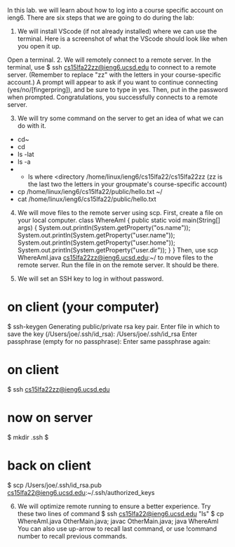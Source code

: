 In this lab. we will learn about  how to log into a course specific account on ieng6.
There are six steps that we are going to do during the lab:
1. We will install VScode (if not already installed) where we can use the terminal.
  Here is a screenshot of what the VScode should look like when you open it up.

  Open a terminal.
2. We will remotely connect to a remote server.
  In the terminal, use $ ssh cs15lfa22zz@ieng6.ucsd.edu to connect to a remote server.
  (Remember to replace "zz" with the letters in your course-specific account.)
  A prompt will appear to ask if you want to continue connecting (yes/no/[fingerpring]),
  and be sure to type in yes.
  Then, put in the password when prompted. Congratulations, you successfully connects 
  to a remote server.

3. We will try some command on the server to get an idea of what we can do with it.
  * cd~
  * cd
  * ls -lat
  * ls -a
  * * ls <directory> where <directory /home/linux/ieng6/cs15lfa22/cs15lfa22zz 
                                      (zz is the last two  the letters in your 
                                      groupmate's course-specific account)
  * cp /home/linux/ieng6/cs15lfa22/public/hello.txt ~/
  *  cat /home/linux/ieng6/cs15lfa22/public/hello.txt

4. We will move files to the remote server using scp.
  First, create a file on your local computer.
  class WhereAmI {
  public static void main(String[] args) {
    System.out.println(System.getProperty("os.name"));
    System.out.println(System.getProperty("user.name"));
    System.out.println(System.getProperty("user.home"));
    System.out.println(System.getProperty("user.dir"));
   }
  }
  Then, use scp WhereAmI.java cs15lfa22zz@ieng6.ucsd.edu:~/ to move files to the remote server.
  Run the file in on the remote server. It should be there.


5. We will set an SSH key to log in without password.
  # on client (your computer)
$ ssh-keygen
Generating public/private rsa key pair.
Enter file in which to save the key (/Users/joe/.ssh/id_rsa): /Users/joe/.ssh/id_rsa
Enter passphrase (empty for no passphrase): 
Enter same passphrase again: 

# on client
$ ssh cs15lfa22zz@ieng6.ucsd.edu
<Enter Password>
# now on server
$ mkdir .ssh
$ <logout>
# back on client
$ scp /Users/joe/.ssh/id_rsa.pub cs15lfa22@ieng6.ucsd.edu:~/.ssh/authorized_keys


6. We will optimize remote running to ensure a better experience.
  Try these two lines of command
  $ ssh cs15lfa22@ieng6.ucsd.edu "ls"
  $ cp WhereAmI.java OtherMain.java; javac OtherMain.java; java WhereAmI
  You can also use up-arrow to recall last command, or use !command number to recall previous commands.
